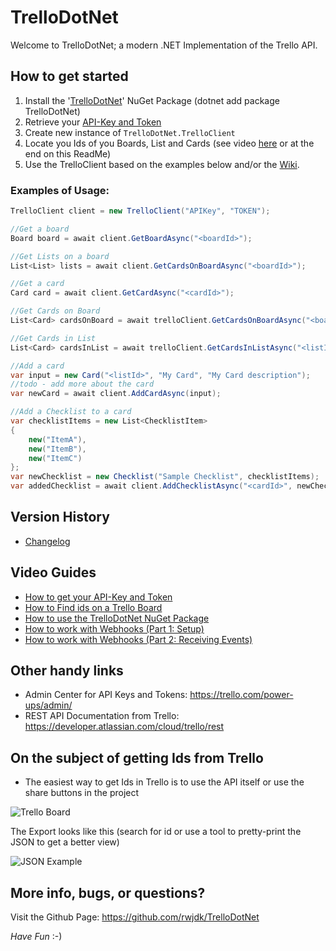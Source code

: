 # TrelloDotNet
Welcome to TrelloDotNet; a modern .NET Implementation of the Trello API.

## How to get started
1. Install the '[TrelloDotNet](https://www.nuget.org/packages/TrelloDotNet)' NuGet Package (dotnet add package TrelloDotNet)
2. Retrieve your [API-Key and Token](https://youtu.be/ndLSAD3StH8)
3. Create new instance of `TrelloDotNet.TrelloClient`
4. Locate you Ids of you Boards, List and Cards (see video [here](https://youtu.be/aWYEg1wPVYY) or at the end on this ReadMe)
5. Use the TrelloClient based on the examples below and/or the [Wiki](https://github.com/rwjdk/TrelloDotNet/wiki).

### Examples of Usage:

```cs
TrelloClient client = new TrelloClient("APIKey", "TOKEN");

//Get a board
Board board = await client.GetBoardAsync("<boardId>");

//Get Lists on a board
List<List> lists = await client.GetCardsOnBoardAsync("<boardId>");

//Get a card
Card card = await client.GetCardAsync("<cardId>");

//Get Cards on Board
List<Card> cardsOnBoard = await trelloClient.GetCardsOnBoardAsync("<boardId>");

//Get Cards in List
List<Card> cardsInList = await trelloClient.GetCardsInListAsync("<listId>");

//Add a card
var input = new Card("<listId>", "My Card", "My Card description");
//todo - add more about the card 
var newCard = await client.AddCardAsync(input);

//Add a Checklist to a card
var checklistItems = new List<ChecklistItem>
{
    new("ItemA"),
    new("ItemB"),
    new("ItemC")
};
var newChecklist = new Checklist("Sample Checklist", checklistItems);
var addedChecklist = await client.AddChecklistAsync("<cardId>", newChecklist);

```

## Version History
- [Changelog](https://github.com/rwjdk/TrelloDotNet/blob/main/Changelog.md)

## Video Guides
- [How to get your API-Key and Token](https://youtu.be/ndLSAD3StH8)
- [How to Find ids on a Trello Board](https://youtu.be/aWYEg1wPVYY)
- [How to use the TrelloDotNet NuGet Package](https://youtu.be/tf47BCkieus)
- [How to work with Webhooks (Part 1: Setup)](https://youtu.be/A3_B-SLBm_0)
- [How to work with Webhooks (Part 2: Receiving Events)](https://youtu.be/GsGKDDvuq40)

## Other handy links
- Admin Center for API Keys and Tokens: https://trello.com/power-ups/admin/
- REST API Documentation from Trello: https://developer.atlassian.com/cloud/trello/rest


## On the subject of getting Ids from Trello
- The easiest way to get Ids in Trello is to use the API itself or use the share buttons in the project

![Trello Board](https://i.imgur.com/D6vxkrm.png)

The Export looks like this (search for id or use a tool to pretty-print the JSON to get a better view)

![JSON Example](https://i.imgur.com/qDJgzNz.png)

## More info, bugs, or questions?
Visit the Github Page: https://github.com/rwjdk/TrelloDotNet

*Have Fun* :-)
